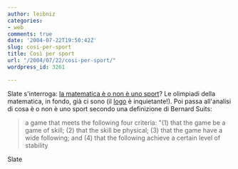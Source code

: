 ```yaml
---
author: leibniz
categories:
- web
comments: true
date: '2004-07-22T19:50:42Z'
slug: cosi-per-sport
title: Così per sport
url: "/2004/07/22/cosi-per-sport/"
wordpress_id: 3261

---
```

Slate s'interroga: [la matematica è o non è uno sport](https://slate.msn.com/id/2103903)? Le olimpiadi della matematica, in fondo, già ci sono (il [logo](https://www.imo2004.gr/images_new/right_up2.jpg) è inquietante!). Poi passa all'analisi di cosa è o non è uno sport secondo una definizione di Bernard Suits:



> a game that meets the following four criteria: "(1) that the game be a game of skill; (2) that the skill be physical; (3) that the game have a wide following; and (4) that the following achieve a certain level of stability



Slate 
